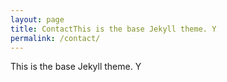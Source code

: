 ```yaml
---
layout: page
title: ContactThis is the base Jekyll theme. Y
permalink: /contact/
---
```

This is the base Jekyll theme. Y
